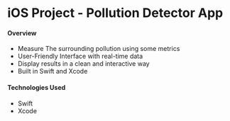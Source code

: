 # iOS Project - Pollution Detector App

#### Overview
- Measure The surrounding pollution using some metrics
- User-Friendly Interface with real-time data
- Display results in a clean and interactive way
- Built in Swift and Xcode

#### Technologies Used
- Swift
- Xcode
